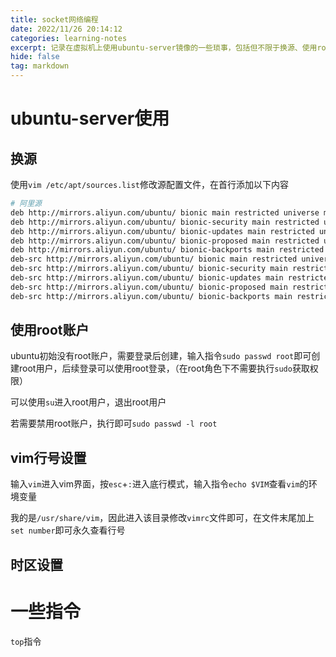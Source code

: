 ```yaml
---
title: socket网络编程
date: 2022/11/26 20:14:12
categories: learning-notes
excerpt: 记录在虚拟机上使用ubuntu-server镜像的一些琐事，包括但不限于换源、使用root账户、vim行号设置
hide: false
tag: markdown
---
```

# ubuntu-server使用
## 换源

使用`vim /etc/apt/sources.list`修改源配置文件，在首行添加以下内容
```bash
# 阿里源
deb http://mirrors.aliyun.com/ubuntu/ bionic main restricted universe multiverse
deb http://mirrors.aliyun.com/ubuntu/ bionic-security main restricted universe multiverse
deb http://mirrors.aliyun.com/ubuntu/ bionic-updates main restricted universe multiverse
deb http://mirrors.aliyun.com/ubuntu/ bionic-proposed main restricted universe multiverse
deb http://mirrors.aliyun.com/ubuntu/ bionic-backports main restricted universe multiverse
deb-src http://mirrors.aliyun.com/ubuntu/ bionic main restricted universe multiverse
deb-src http://mirrors.aliyun.com/ubuntu/ bionic-security main restricted universe multiverse
deb-src http://mirrors.aliyun.com/ubuntu/ bionic-updates main restricted universe multiverse
deb-src http://mirrors.aliyun.com/ubuntu/ bionic-proposed main restricted universe multiverse
deb-src http://mirrors.aliyun.com/ubuntu/ bionic-backports main restricted universe multiverse
```


## 使用root账户
ubuntu初始没有root账户，需要登录后创建，输入指令`sudo passwd root`即可创建root用户，后续登录可以使用root登录，（在root角色下不需要执行`sudo`获取权限）

可以使用`su`进入root用户，退出root用户

若需要禁用root账户，执行即可`sudo passwd -l root`

## vim行号设置
输入`vim`进入vim界面，按`esc`+`:`进入底行模式，输入指令`echo $VIM`查看`vim`的环境变量

我的是`/usr/share/vim`，因此进入该目录修改`vimrc`文件即可，在文件末尾加上`set number`即可永久查看行号

## 时区设置

# 一些指令
`top`指令

